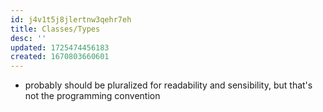 ```yaml
---
id: j4v1t5j8jlertnw3qehr7eh
title: Classes/Types
desc: ''
updated: 1725474456183
created: 1670803660601
---
```


- probably should be pluralized for readability and sensibility, but that's not the programming convention